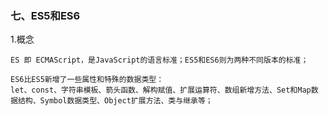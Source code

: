 ### 七、ES5和ES6
1.概念
```text
ES 即 ECMAScript，是JavaScript的语言标准；ES5和ES6则为两种不同版本的标准；

ES6比ES5新增了一些属性和特殊的数据类型：
let、const、字符串模板、箭头函数、解构赋值、扩展运算符、数组新增方法、Set和Map数据结构、Symbol数据类型、Object扩展方法、类与继承等；
```